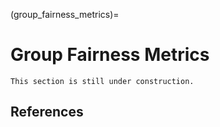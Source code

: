 (group_fairness_metrics)=
# Group Fairness Metrics

```{warning}
This section is still under construction.
```

<!-- 
## Association-based Metrics
Predictions should be independent of sensitive group membership.

### Demographic parity 

### Conditional Demographic Parity
In EU and US law, indirect discrimination in employment may not be unlawful if it is justified by a so-called "legitimate aim". Examples of legal justifications for discrimination are genuine occupational requirement and business necessity. For example, a film producer is allowed to hire only male actors to play a male role, as this is considered a genuine occupational requirement. Apart from employment, there may be characteristics that, either from a legal or ethical perspective, legitimize differences between groups. In particular, EU discrimination law is highly contextual - requiring normative or political evaluations on a case-by-case basis {footcite:p}`wachter2021fairness`. Loosely inspired by these legal imperatives, {footcite:t}`Kamiran2013` put forward a notion of fairness that we will refer to as {term}`conditional group fairness`. This is a variant of group fairness that allows for differences between groups, if these differences are explained by a legitimate feature that can be justified by ethics and/or law.  put forward a similar definition inspired by European Union law.

Conditional group fairness is best illustrated by an example. Imagine a scenario in which women have a lower income, on average, than men. This may imply that women are discriminated against. However, in our scenario many women work fewer hours than men. The observed disparity can therefore be at least partly explained by the lower number of working hours. Consequently, equalizing income between men and women would mean that women are paid more per hour than men. If we believe unequal hourly wages to be unfair, we can instead equalize income only between women and men who work similar hours. In other words, we minimize the difference that is still present after conditioning on working hours. Conditional group fairness is particularly relevant considering Simpson's paradox. This paradox states that if a correlation occurs in several different groups, it may disappear or even reverse when the groups are aggregated.

```{admonition} *Example:* Simpson's Paradox: Berkeley University Admissions
When considering all programs together, women were accepted less often than men, implying a gender bias. However, it turned out that women at Berkeley often apply for competitive programs with a relatively low acceptance rate. As a result, the overall acceptance rate of women in the aggregated data was lower -- even though the acceptance rate of women *within* each program was higher than the acceptance rate of men. Hence, if the admission's office would have tried to equalize the overall acceptance rate between men and women, men would have received an even lower acceptance rate.
```

## Error-based Metrics

### Equalized Odds

### Equal Opportunity

## Calibration

### Equal calibration 
-->

## References
```{footbibliography}
```